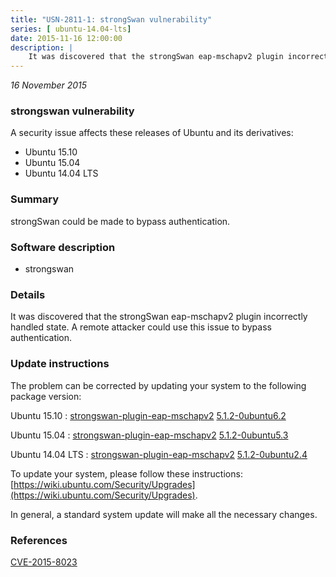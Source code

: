 ```yaml
---
title: "USN-2811-1: strongSwan vulnerability"
series: [ ubuntu-14.04-lts]
date: 2015-11-16 12:00:00
description: |
    It was discovered that the strongSwan eap-mschapv2 plugin incorrectly handled state. A remote attacker could use this issue to bypass authentication. 
--- 
```

 
 

*16 November 2015*

### strongswan vulnerability

A security issue affects these releases of Ubuntu and its derivatives:

* Ubuntu 15.10
* Ubuntu 15.04
* Ubuntu 14.04 LTS

### Summary

strongSwan could be made to bypass authentication. 

### Software description

* strongswan 

### Details

It was discovered that the strongSwan eap-mschapv2 plugin incorrectly handled state. A remote attacker could use this issue to bypass authentication. 

### Update instructions

The problem can be corrected by updating your system to the following package version:

Ubuntu 15.10
 : [strongswan-plugin-eap-mschapv2](https://launchpad.net/ubuntu/+source/strongswan) <span> [5.1.2-0ubuntu6.2](https://launchpad.net/ubuntu/+source/strongswan/5.1.2-0ubuntu6.2) </span> 

Ubuntu 15.04
 : [strongswan-plugin-eap-mschapv2](https://launchpad.net/ubuntu/+source/strongswan) <span> [5.1.2-0ubuntu5.3](https://launchpad.net/ubuntu/+source/strongswan/5.1.2-0ubuntu5.3) </span> 

Ubuntu 14.04 LTS
 : [strongswan-plugin-eap-mschapv2](https://launchpad.net/ubuntu/+source/strongswan) <span> [5.1.2-0ubuntu2.4](https://launchpad.net/ubuntu/+source/strongswan/5.1.2-0ubuntu2.4) </span> 

To update your system, please follow these instructions: [https://wiki.ubuntu.com/Security/Upgrades](https://wiki.ubuntu.com/Security/Upgrades).

In general, a standard system update will make all the necessary changes. 

### References

 
 [CVE-2015-8023](http://people.ubuntu.com/~ubuntu-security/cve/CVE-2015-8023)
 

